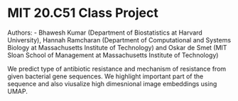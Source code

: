 # MIT 20.C51 Class Project
Authors: - Bhawesh Kumar (Department of Biostatistics at Harvard University), Hannah Ramcharan (Department of Computational and Systems Biology at Massachusetts Institute of Technology)  and Oskar de Smet (MIT Sloan School of Management at Massachusetts Institute of Technology)
  
We predict type of antibiotic resistance and mechanism of resistance from given bacterial gene sequences. We highlight important part of the sequence and also viusalize high dimesnional image embeddings using UMAP.
